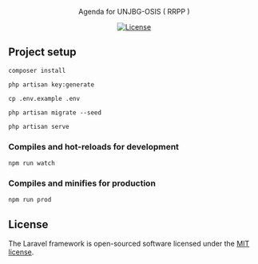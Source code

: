 <p align="center">Agenda for UNJBG-OSIS ( RRPP )</p>

<p align="center">
<a href="https://packagist.org/packages/laravel/framework"><img src="https://poser.pugx.org/laravel/framework/license.svg" alt="License"></a>
</p>

## Project setup

```
composer install
```
```
php artisan key:generate
```
```
cp .env.example .env 
```
```
php artisan migrate --seed
```
```
php artisan serve
```

### Compiles and hot-reloads for development
```
npm run watch
```

### Compiles and minifies for production
```
npm run prod
```

## License

The Laravel framework is open-sourced software licensed under the [MIT license](https://opensource.org/licenses/MIT).
